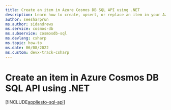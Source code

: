 ```yaml
---
title: Create an item in Azure Cosmos DB SQL API using .NET
description: Learn how to create, upsert, or replace an item in your Azure Cosmos DB SQL API container using the .NET SDK.
author: seesharprun
ms.author: sidandrews
ms.service: cosmos-db
ms.subservice: cosmosdb-sql
ms.devlang: csharp
ms.topic: how-to
ms.date: 06/08/2022
ms.custom: devx-track-csharp
---
```


# Create an item in Azure Cosmos DB SQL API using .NET

[!INCLUDE[appliesto-sql-api](../includes/appliesto-sql-api.md)]
